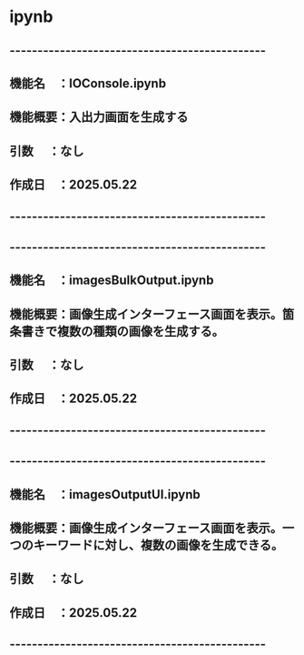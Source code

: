 # ipynb
## ----------------------------------------------
## 機能名　：IOConsole.ipynb
## 機能概要：入出力画面を生成する
## 引数  　：なし
## 作成日　：2025.05.22
## ----------------------------------------------
## ----------------------------------------------
## 機能名　：imagesBulkOutput.ipynb
## 機能概要：画像生成インターフェース画面を表示。箇条書きで複数の種類の画像を生成する。
## 引数  　：なし
## 作成日　：2025.05.22
## ----------------------------------------------
## ----------------------------------------------
## 機能名　：imagesOutputUI.ipynb
## 機能概要：画像生成インターフェース画面を表示。一つのキーワードに対し、複数の画像を生成できる。
## 引数  　：なし
## 作成日　：2025.05.22
## ----------------------------------------------
